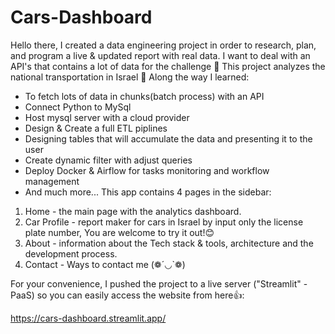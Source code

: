 # Cars-Dashboard
Hello there, 
I created a data engineering project in order to research, plan, and program
a live & updated report with real data.
I want to deal with an API's that contains a lot of data for the challenge 💪
This project analyzes the national transportation in Israel 🚗
Along the way I learned:
- To fetch lots of data in chunks(batch process) with an API 
- Connect Python to MySql
- Host mysql server with a cloud provider
- Design & Create a full ETL piplines
- Designing tables that will accumulate the data and presenting it to the user
- Create dynamic filter with adjust queries
- Deploy Docker & Airflow for tasks monitoring and workflow management
- And much more...
This app contains 4 pages in the sidebar:
1. Home - the main page with the analytics dashboard.
2. Car Profile - report maker for cars in Israel by input only the license plate number, You are welcome to try it out!😊
3. About - information about the Tech stack & tools, architecture and the development process.
4. Contact - Ways to contact me (❁´◡`❁)

For your convenience, I pushed the project to a live server ("Streamlit" - PaaS) 
so you can easily access the website from here👍:

https://cars-dashboard.streamlit.app/
